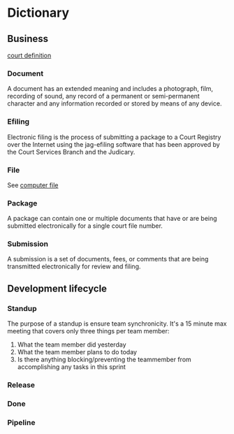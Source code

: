 # Dictionary

## Business

[court definition](http://www.bclaws.ca/civix/document/id/complete/statreg/168_2009_01#subrule_d2e71)

### Document

A document has an extended meaning and includes a photograph, film, recording of sound, any record of a permanent or semi-permanent character and any information recorded or stored by means of any device.

### Efiling

Electronic filing is the process of submitting a package to a Court Registry over the Internet using the jag-efiling software that has been approved by the Court Services Branch and the Judicary.

### File

See [computer file](https://en.wikipedia.org/wiki/Computer%20file)

### Package

A package can contain one or multiple documents that have or are being submitted electronically for a single court file number.

### Submission

A submission is a set of documents, fees, or comments that are being transmitted electronically for review and filing.

## Development lifecycle

### Standup
The purpose of a standup is ensure team synchronicity.  It's a 15 minute max meeting that covers only three things per team member:

1. What the team member did yesterday
1. What the team member plans to do today
1. Is there anything blocking/preventing the teammember from accomplishing any tasks in this sprint

### Release

### Done

### Pipeline
